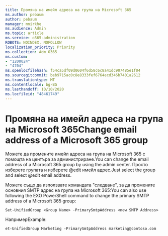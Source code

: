 ```yaml
---
title: Промяна на имейл адреса на група на Microsoft 365
ms.author: pebaum
author: pebaum
manager: mnirkhe
ms.audience: Admin
ms.topic: article
ms.service: o365-administration
ROBOTS: NOINDEX, NOFOLLOW
localization_priority: Priority
ms.collection: Adm_O365
ms.custom:
- "1200024"
- "4704"
ms.openlocfilehash: f54ca5df09d0604f6d58c6c8a41dc907485e1f04
ms.sourcegitcommit: beb9715ac0c8e8333fef6764ecd346b7401a2612
ms.translationtype: MT
ms.contentlocale: bg-BG
ms.lasthandoff: 10/10/2020
ms.locfileid: "48461749"
---
```

# <a name="change-email-address-of-a-microsoft-365-group"></a><span data-ttu-id="b4ed8-102">Промяна на имейл адреса на група на Microsoft 365</span><span class="sxs-lookup"><span data-stu-id="b4ed8-102">Change email address of a Microsoft 365 group</span></span>

<span data-ttu-id="b4ed8-103">Можете да промените имейл адреса на група на Microsoft 365 с помощта на центъра за администриране.</span><span class="sxs-lookup"><span data-stu-id="b4ed8-103">You can change the email address of a Microsoft 365 group by using the admin center.</span></span> <span data-ttu-id="b4ed8-104">Просто изберете групата и изберете @edit имейл адрес.</span><span class="sxs-lookup"><span data-stu-id="b4ed8-104">Just select the group and select @edit email address.</span></span>

<span data-ttu-id="b4ed8-105">Можете също да използвате командата "следване", за да промените основния SMTP адрес на група на Microsoft 365:</span><span class="sxs-lookup"><span data-stu-id="b4ed8-105">You can also use following the EXO PowerShell command to change the primary SMTP address of a Microsoft 365 group:</span></span>

`Set-UnifiedGroup <Group Name> -PrimarySmtpAddress <new SMTP Address>`

<span data-ttu-id="b4ed8-106">Например</span><span class="sxs-lookup"><span data-stu-id="b4ed8-106">Example:</span></span>

`et-UnifiedGroup Marketing -PrimarySmtpAddress marketing@contoso.com`
